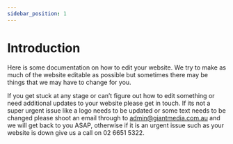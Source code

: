 ```yaml
---
sidebar_position: 1
---
```


# Introduction

Here is some documentation on how to edit your website. We try to make as much of the website editable as possible but sometimes there may be things that we may have to change for you. 

If you get stuck at any stage or can’t figure out how to edit something or need additional updates to your website please get in touch. If its not a super urgent issue like a logo needs to be updated or some text needs to be changed please shoot an email through to admin@giantmedia.com.au and we will get back to you ASAP, otherwise if it is an urgent issue such as your website is down give us a call on 02 6651 5322.
